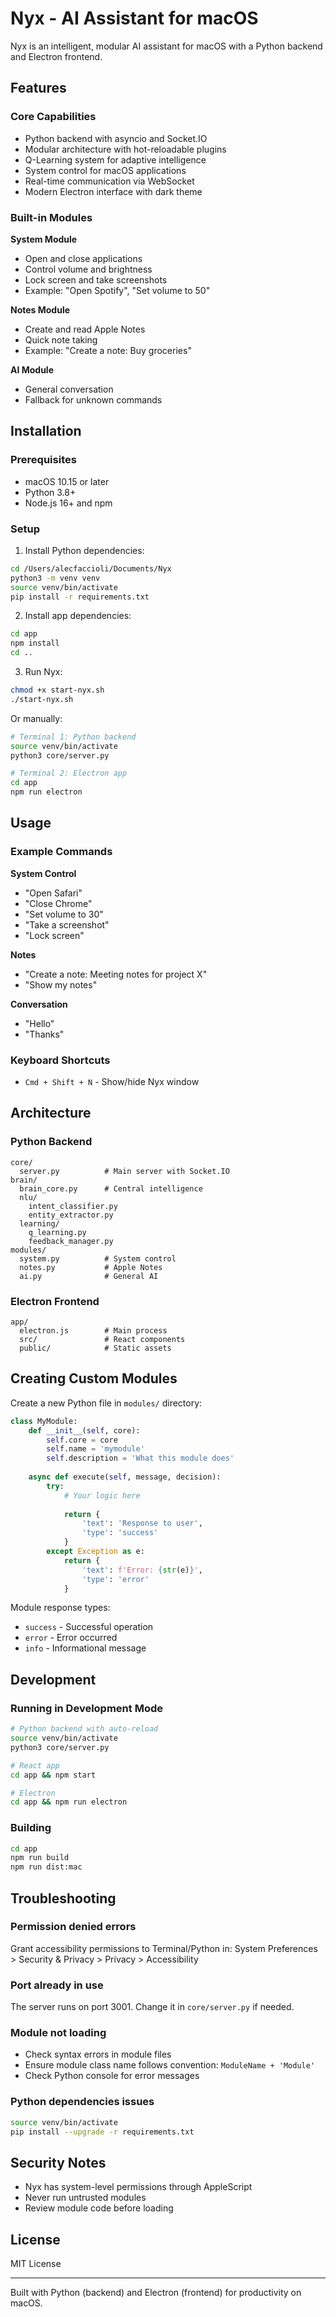 # Nyx - AI Assistant for macOS

Nyx is an intelligent, modular AI assistant for macOS with a Python backend and Electron frontend.

## Features

### Core Capabilities
- Python backend with asyncio and Socket.IO
- Modular architecture with hot-reloadable plugins
- Q-Learning system for adaptive intelligence
- System control for macOS applications
- Real-time communication via WebSocket
- Modern Electron interface with dark theme

### Built-in Modules

**System Module**
- Open and close applications
- Control volume and brightness
- Lock screen and take screenshots
- Example: "Open Spotify", "Set volume to 50"

**Notes Module**
- Create and read Apple Notes
- Quick note taking
- Example: "Create a note: Buy groceries"

**AI Module**
- General conversation
- Fallback for unknown commands

## Installation

### Prerequisites
- macOS 10.15 or later
- Python 3.8+
- Node.js 16+ and npm

### Setup

1. Install Python dependencies:
```bash
cd /Users/alecfaccioli/Documents/Nyx
python3 -m venv venv
source venv/bin/activate
pip install -r requirements.txt
```

2. Install app dependencies:
```bash
cd app
npm install
cd ..
```

3. Run Nyx:
```bash
chmod +x start-nyx.sh
./start-nyx.sh
```

Or manually:
```bash
# Terminal 1: Python backend
source venv/bin/activate
python3 core/server.py

# Terminal 2: Electron app
cd app
npm run electron
```

## Usage

### Example Commands

**System Control**
- "Open Safari"
- "Close Chrome"
- "Set volume to 30"
- "Take a screenshot"
- "Lock screen"

**Notes**
- "Create a note: Meeting notes for project X"
- "Show my notes"

**Conversation**
- "Hello"
- "Thanks"

### Keyboard Shortcuts
- `Cmd + Shift + N` - Show/hide Nyx window

## Architecture

### Python Backend
```
core/
  server.py          # Main server with Socket.IO
brain/
  brain_core.py      # Central intelligence
  nlu/
    intent_classifier.py
    entity_extractor.py
  learning/
    q_learning.py
    feedback_manager.py
modules/
  system.py          # System control
  notes.py           # Apple Notes
  ai.py              # General AI
```

### Electron Frontend
```
app/
  electron.js        # Main process
  src/               # React components
  public/            # Static assets
```

## Creating Custom Modules

Create a new Python file in `modules/` directory:

```python
class MyModule:
    def __init__(self, core):
        self.core = core
        self.name = 'mymodule'
        self.description = 'What this module does'
        
    async def execute(self, message, decision):
        try:
            # Your logic here
            
            return {
                'text': 'Response to user',
                'type': 'success'
            }
        except Exception as e:
            return { 
                'text': f'Error: {str(e)}', 
                'type': 'error' 
            }
```

Module response types:
- `success` - Successful operation
- `error` - Error occurred
- `info` - Informational message

## Development

### Running in Development Mode
```bash
# Python backend with auto-reload
source venv/bin/activate
python3 core/server.py

# React app
cd app && npm start

# Electron
cd app && npm run electron
```

### Building
```bash
cd app
npm run build
npm run dist:mac
```

## Troubleshooting

### Permission denied errors
Grant accessibility permissions to Terminal/Python in:
System Preferences > Security & Privacy > Privacy > Accessibility

### Port already in use
The server runs on port 3001. Change it in `core/server.py` if needed.

### Module not loading
- Check syntax errors in module files
- Ensure module class name follows convention: `ModuleName + 'Module'`
- Check Python console for error messages

### Python dependencies issues
```bash
source venv/bin/activate
pip install --upgrade -r requirements.txt
```

## Security Notes

- Nyx has system-level permissions through AppleScript
- Never run untrusted modules
- Review module code before loading

## License

MIT License

---

Built with Python (backend) and Electron (frontend) for productivity on macOS.
